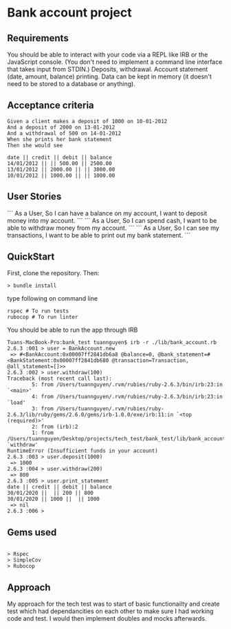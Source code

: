 <h1>Bank account project</h1>

<h2>Requirements</h2>
You should be able to interact with your code via a REPL like IRB or the JavaScript console. (You don't need to implement a command line interface that takes input from STDIN.)
Deposits, withdrawal.
Account statement (date, amount, balance) printing.
Data can be kept in memory (it doesn't need to be stored to a database or anything).


<h2>Acceptance criteria</h2>

```
Given a client makes a deposit of 1000 on 10-01-2012
And a deposit of 2000 on 13-01-2012
And a withdrawal of 500 on 14-01-2012
When she prints her bank statement
Then she would see

date || credit || debit || balance
14/01/2012 || || 500.00 || 2500.00
13/01/2012 || 2000.00 || || 3000.00
10/01/2012 || 1000.00 || || 1000.00 
```

<h2>User Stories</h2>
``` 
As a User,
So I can have a balance on my account, 
I want to deposit money into my account.
```
```
As a User, 
So I can spend cash, 
I want to be able to withdraw money from my account.
```
```
As a User, 
So I can see my transactions, 
I want to be able to print out my bank statement.
```

<h2>QuickStart</h2>

First, clone the repository. Then:

```
> bundle install
```

type following on command line

```
rspec # To run tests
rubocop # To run linter
```

You should be able to run the app through IRB

```
Tuans-MacBook-Pro:bank_test tuannguyen$ irb -r ./lib/bank_account.rb
2.6.3 :001 > user = BankAccount.new
 => #<BankAccount:0x00007ff2841db6a8 @balance=0, @bank_statement=#<BankStatement:0x00007ff2841db680 @transaction=Transaction, @all_statement=[]>> 
2.6.3 :002 > user.withdraw(100)
Traceback (most recent call last):
        5: from /Users/tuannguyen/.rvm/rubies/ruby-2.6.3/bin/irb:23:in `<main>'
        4: from /Users/tuannguyen/.rvm/rubies/ruby-2.6.3/bin/irb:23:in `load'
        3: from /Users/tuannguyen/.rvm/rubies/ruby-2.6.3/lib/ruby/gems/2.6.0/gems/irb-1.0.0/exe/irb:11:in `<top (required)>'
        2: from (irb):2
        1: from /Users/tuannguyen/Desktop/projects/tech_test/bank_test/lib/bank_account.rb:20:in `withdraw'
RuntimeError (Insufficient funds in your account)
2.6.3 :003 > user.deposit(1000)
 => 1000 
2.6.3 :004 > user.withdraw(200)
 => 800 
2.6.3 :005 > user.print_statement
date || credit || debit || balance
30/01/2020 ||  || 200 || 800
30/01/2020 || 1000 ||  || 1000
 => nil 
2.6.3 :006 > 
```

<h2>Gems used</h2>

```

> Rspec
> SimpleCov
> Rubocop

```

<h2>Approach </h2>

My approach for the tech test was to start of basic functionailty and create test which had dependancities on each other to make sure I had working code and test. I would then implement doubles and mocks afterwards. 